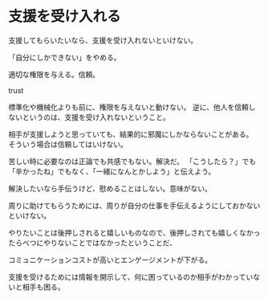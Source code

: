 # 支援を受け入れる

支援してもらいたいなら、支援を受け入れないといけない。

「自分にしかできない」をやめる。

適切な権限を与える。信頼。

trust

標準化や機械化よりも前に、権限を与えないと動けない。
逆に、他人を信頼しないというのは、支援を受け入れないということ。

相手が支援しようと思っていても、結果的に邪魔にしかならないことがある。
そういう場合は信頼してはいけない。

苦しい時に必要なのは正論でも共感でもない。解決だ。
「こうしたら？」でも「辛かったね」でもなく、「一緒になんとかしよう」と伝えよう。

解決したいなら手伝うけど、慰めることはしない。意味がない。

周りに助けてもらうためには、周りが自分の仕事を手伝えるようにしておかないといけない。

やりたいことは後押しされると嬉しいものなので、後押しされても嬉しくなかったらべつにやりないことではなかったということだ、

コミュニケーションコストが高いとエンゲージメントが下がる。

支援を受けるためには情報を開示して、何に困っているのか相手がわかっていないと相手も困る。
